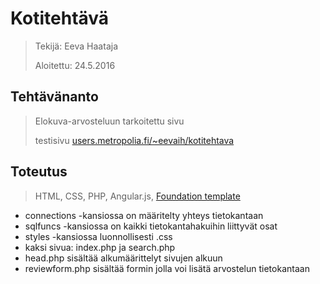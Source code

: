 # Kotitehtävä

> Tekijä: Eeva Haataja
>
> Aloitettu: 24.5.2016

## Tehtävänanto

> Elokuva-arvosteluun tarkoitettu sivu
>
> testisivu [users.metropolia.fi/~eevaih/kotitehtava](http://users.metropolia.fi/~eevaih/kotitehtava/index.php)

## Toteutus
> HTML, CSS, PHP, Angular.js, [Foundation template](http://foundation.zurb.com/templates-previews-sites-f6/blog-simple.html)
* connections -kansiossa on määritelty yhteys tietokantaan
* sqlfuncs -kansiossa on kaikki tietokantahakuihin liittyvät osat
* styles -kansiossa luonnollisesti .css
* kaksi sivua: index.php ja search.php
* head.php sisältää alkumäärittelyt sivujen alkuun
* reviewform.php sisältää formin jolla voi lisätä arvostelun tietokantaan
